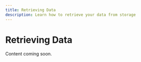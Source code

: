 ```yaml
---
title: Retrieving Data
description: Learn how to retrieve your data from storage
---
```


# Retrieving Data

Content coming soon.
